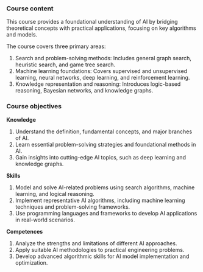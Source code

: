 ### **Course content**

This course provides a foundational understanding of AI by bridging theoretical concepts with practical applications, focusing on key algorithms and models.

The course covers three primary areas:

1. Search and problem-solving methods: Includes general graph search, heuristic search, and game tree search.
2. Machine learning foundations: Covers supervised and unsupervised learning, neural networks, deep learning, and reinforcement learning.
3. Knowledge representation and reasoning: Introduces logic-based reasoning, Bayesian networks, and knowledge graphs.

### **Course objectives**

**Knowledge**

1. Understand the definition, fundamental concepts, and major branches of AI.
2. Learn essential problem-solving strategies and foundational methods in AI.
3. Gain insights into cutting-edge AI topics, such as deep learning and knowledge graphs.

**Skills**

1. Model and solve AI-related problems using search algorithms, machine learning, and logical reasoning.
2. Implement representative AI algorithms, including machine learning techniques and problem-solving frameworks.
3. Use programming languages and frameworks to develop AI applications in real-world scenarios.

**Competences**

1. Analyze the strengths and limitations of different AI approaches.
2. Apply suitable AI methodologies to practical engineering problems.
3. Develop advanced algorithmic skills for AI model implementation and optimization.